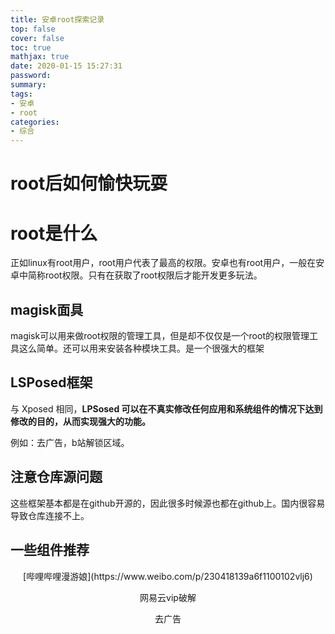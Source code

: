 ```yaml
---
title: 安卓root探索记录
top: false
cover: false
toc: true
mathjax: true
date: 2020-01-15 15:27:31
password:
summary:
tags:
- 安卓
- root
categories:
- 综合
---
```


# root后如何愉快玩耍



# root是什么

正如linux有root用户，root用户代表了最高的权限。安卓也有root用户，一般在安卓中简称root权限。只有在获取了root权限后才能开发更多玩法。



## magisk面具

magisk可以用来做root权限的管理工具，但是却不仅仅是一个root的权限管理工具这么简单。还可以用来安装各种模块工具。是一个很强大的框架



## LSPosed框架

与 Xposed 相同，**LPSosed 可以在不真实修改任何应用和系统组件的情况下达到修改的目的，从而实现强大的功能。**

例如：去广告，b站解锁区域。



## 注意仓库源问题

这些框架基本都是在github开源的，因此很多时候源也都在github上。国内很容易导致仓库连接不上。



## 一些组件推荐

<div align="center">
[哔哩哔哩漫游娘](https://www.weibo.com/p/230418139a6f1100102vlj6)



网易云vip破解



去广告







